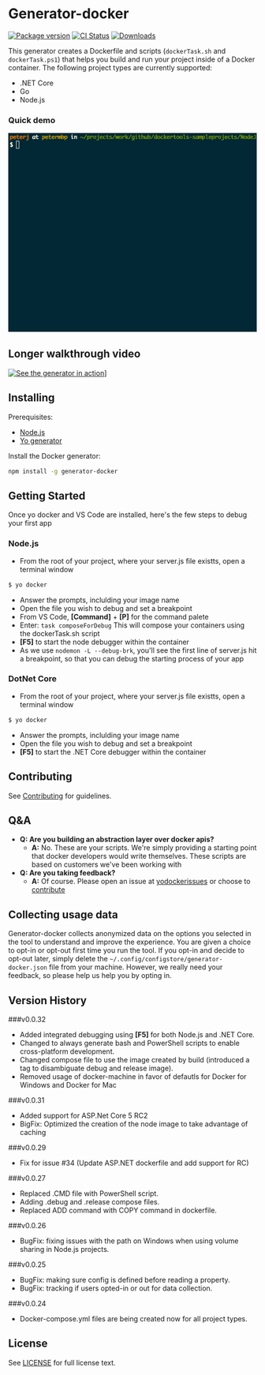 # Generator-docker

[![Package version][npmVersionBadge]][npmLink]
[![CI Status][ciStatusBadge]][ciLink]
[![Downloads][npmDownloadsBadge]][npmLink]

This generator creates a Dockerfile and scripts (`dockerTask.sh` and `dockerTask.ps1`) that helps you build and run your project inside of a Docker container. The following project types are currently supported:
- .NET Core
- Go
- Node.js

### Quick demo
![nodejs-demo](images/nodejsdemo.gif)

## Longer walkthrough video
[![See the generator in action][yovideoScreenshot]][yovideo]]

## Installing

Prerequisites:
- [Node.js][nodejsSite]
- [Yo generator][yoSite]

Install the Docker generator:
```bash
npm install -g generator-docker
```

## Getting Started
Once yo docker and VS Code are installed, here's the few steps to debug your first app
### Node.js
- From the root of your project, where your server.js file existts, open a terminal window
```bash
$ yo docker
```
- Answer the prompts, inclulding your image name
- Open the file you wish to debug and set a breakpoint
- From VS Code, **[Command]** + **[P]** for the command palete
- Enter: `task composeForDebug` This will compose your containers using the dockerTask.sh script
- **[F5]** to start the node debugger within the container
- As we use `nodemon -L --debug-brk`, you'll see the first line of server.js hit a breakpoint, so that you can debug the starting process of your app

### DotNet Core
- From the root of your project, where your server.js file existts, open a terminal window
```bash
$ yo docker
```
- Answer the prompts, inclulding your image name
- Open the file you wish to debug and set a breakpoint
- **[F5]** to start the .NET Core debugger within the container

## Contributing
See [Contributing][contributingLink] for guidelines.

## Q&A
- **Q: Are you building an abstraction layer over docker apis?**
  - **A:** No. These are your scripts. We're simply providing a starting point that docker developers would write themselves. These scripts are based on customers we've been working with
- **Q: Are you taking feedback?**
  - **A:** Of course. Please open an issue at [yodockerissues] or choose to [contribute][contributingLink]

## Collecting usage data
Generator-docker collects anonymized data on the options you selected in the tool to understand and improve the experience. You are given a choice to opt-in or opt-out first time you run the tool. If you opt-in and decide to opt-out later, simply delete the `~/.config/configstore/generator-docker.json` file from your machine.
However, we really need your feedback, so please help us help you by opting in.

## Version History
###v0.0.32
+ Added integrated debugging using **[F5]** for both Node.js and .NET Core. 
+ Changed to always generate bash and PowerShell scripts to enable cross-platform development.
+ Changed compose file to use the image created by build (introduced a tag to disambiguate debug and release image).
+ Removed usage of docker-machine in favor of defautls for Docker for Windows and Docker for Mac

###v0.0.31
+ Added support for ASP.Net Core 5 RC2
+ BigFix: Optimized the creation of the node image to take advantage of caching

###v0.0.29
+ Fix for issue #34 (Update ASP.NET dockerfile and add support for RC)

###v0.0.27
+ Replaced .CMD file with PowerShell script.
+ Adding .debug and .release compose files.
+ Replaced ADD command with COPY command in dockerfile.

###v0.0.26
+ BugFix: fixing issues with the path on Windows when using volume sharing in Node.js projects.

###v0.0.25
+ BugFix: making sure config is defined before reading a property.
+ BugFix: tracking if users opted-in or out for data collection.

###v0.0.24
+ Docker-compose.yml files are being created now for all project types.

## License
See [LICENSE][licenseLink] for full license text.

[licenseLink]:https://github.com/Microsoft/generator-docker/blob/master/LICENSE
[contributingLink]: https://github.com/Microsoft/generator-docker/blob/master/CONTRIBUTING.md
[npmLink]:https://www.npmjs.com/package/generator-docker
[npmVersionBadge]:https://img.shields.io/npm/v/generator-docker.svg
[npmDownloadsBadge]:https://img.shields.io/npm/dm/generator-docker.svg
[ciStatusBadge]:https://circleci.com/gh/Microsoft/generator-docker.svg?style=shield&circle-token=a1a705d77cd91720fdd8b021e17c41bbabc4b00d
[ciLink]: https://circleci.com/gh/Microsoft/generator-docker
[yovideo]: https://youtu.be/p1F-398z1_4
[yovideoScreenshot]: http://img.youtube.com/vi/p1F-398z1_4/0.jpg
[nodejsSite]: https://nodejs.org/en/
[yoSite]: http://yeoman.io/
[yodockerprototype]: https://github.com/SteveLasker/YoDockerComposePrototype
[yodockerissues]: https://github.com/SteveLasker/YoDockerComposePrototype/issues
